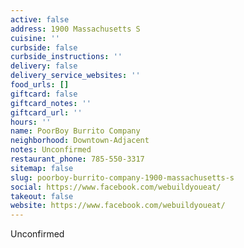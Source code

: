 ```yaml
---
active: false
address: 1900 Massachusetts S
cuisine: ''
curbside: false
curbside_instructions: ''
delivery: false
delivery_service_websites: ''
food_urls: []
giftcard: false
giftcard_notes: ''
giftcard_url: ''
hours: ''
name: PoorBoy Burrito Company
neighborhood: Downtown-Adjacent
notes: Unconfirmed
restaurant_phone: 785-550-3317
sitemap: false
slug: poorboy-burrito-company-1900-massachusetts-s
social: https://www.facebook.com/webuildyoueat/
takeout: false
website: https://www.facebook.com/webuildyoueat/
---
```


Unconfirmed
